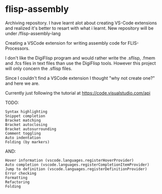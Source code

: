 # flisp-assembly
Archiving repository. I have learnt alot about creating VS-Code extensions and realized it's better to resart with what i learnt. 
New repository will be under /flisp-assembly-lang



Creating a VSCode extension for writing assembly code for FLIS-Processors. 

I don't like the DigiFlisp program and would rather write the .sflisp, .fmem and .fcs files in text files than use the DigiFlisp tools. However this project will only concern the .sflisp files.  

Since I couldn't find a VSCode extension I thought "why not create one?" and here we are. 


Currently just following the tutorial at https://code.visualstudio.com/api




TODO: 

    Syntax highlighting
    Snippet completion
    Bracket matching
    Bracket autoclosing
    Bracket autosurrounding
    Comment toggling
    Auto indentation
    Folding (by markers)

AND: 

    Hover information (vscode.languages.registerHoverProvider)
    Auto completion (vscode.languages.registerCompletionItemProvider)
    Jump to definition (vscode.languages.registerDefinitionProvider)
    Error checking
    Formatting
    Refactoring
    Folding
